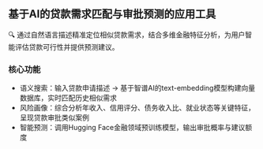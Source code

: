 ## 基于AI的贷款需求匹配与审批预测的应用工具
🔍 通过自然语言描述精准定位相似贷款需求，结合多维金融特征分析，为用户智能评估贷款可行性并提供预测建议。

### 核心功能
* 语义搜索：输入贷款申请描述 → 基于智谱AI的text-embedding模型构建向量数据库，实时匹配历史相似需求
* 风险画像：综合分析年收入、信用评分、债务收入比、就业状态等关键特征，呈现贷款审批类似案例
* 智能预测：调用Hugging Face金融领域预训练模型，输出审批概率与建议额度